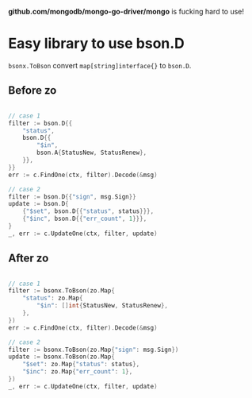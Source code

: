 **github.com/mongodb/mongo-go-driver/mongo** is fucking hard to use!

# Easy library to use bson.D

`bsonx.ToBson` convert `map[string]interface{}` to `bson.D`.

## Before zo

``` go

// case 1
filter := bson.D{{
    "status",
    bson.D{{
        "$in",
        bson.A{StatusNew, StatusRenew},
    }},
}}
err := c.FindOne(ctx, filter).Decode(&msg)

// case 2
filter := bson.D{{"sign", msg.Sign}}
update := bson.D{
    {"$set", bson.D{{"status", status}}},
    {"$inc", bson.D{{"err_count", 1}}},
}
_, err := c.UpdateOne(ctx, filter, update)
```

## After zo

``` go

// case 1
filter := bsonx.ToBson(zo.Map{
    "status": zo.Map{
        "$in": []int{StatusNew, StatusRenew},
    },
})
err := c.FindOne(ctx, filter).Decode(&msg)

// case 2
filter := bsonx.ToBson(zo.Map{"sign": msg.Sign})
update := bsonx.ToBson(zo.Map{
    "$set": zo.Map{"status": status},
    "$inc": zo.Map{"err_count": 1},
})
_, err := c.UpdateOne(ctx, filter, update)
```
